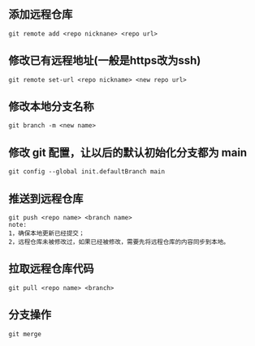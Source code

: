 ## 添加远程仓库
    git remote add <repo nicknane> <repo url>

## 修改已有远程地址(一般是https改为ssh)
    git remote set-url <repo nickname> <new repo url>

## 修改本地分支名称
    git branch -m <new name>

## 修改 git 配置，让以后的默认初始化分支都为 main
    git config --global init.defaultBranch main

## 推送到远程仓库
    git push <repo name> <branch name>
    note:
    1，确保本地更新已经提交；
    2，远程仓库未被修改过，如果已经被修改，需要先将远程仓库的内容同步到本地。

## 拉取远程仓库代码
    git pull <repo name> <branch>

## 分支操作
    git merge